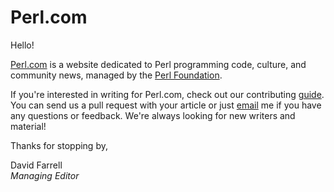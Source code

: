 Perl.com
========

Hello!

[Perl.com](http://perl.com) is a website dedicated to Perl programming code, culture, and community news, managed by the [Perl Foundation](http://www.perlfoundation.org/).

If you're interested in writing for Perl.com, check out our contributing [guide](CONTRIBUTING.md). You can send us a pull request with your article or just [email](mailto:perl.com-editor@perl.org) me if you have any questions or feedback. We're always looking for new writers and material!


Thanks for stopping by,

David Farrell
\
*Managing Editor*
